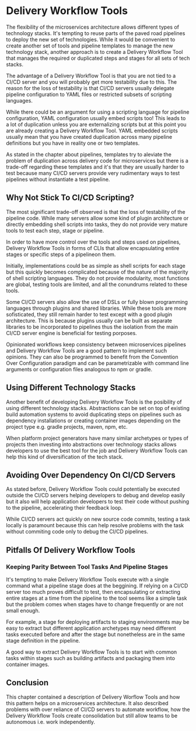 # Delivery Workflow Tools

The flexibility of the microservices architecture allows different
types of technology stacks. It's tempting to reuse parts of the paved
road pipelines to deploy the new set of technologies. While it would
be convenient to create another set of tools and pipeline templates to
manage the new technology stack, another approach is to create a
Delivery Workflow Tool that manages the required or duplicated steps
and stages for all sets of tech stacks.

The advantage of a Delivery Workflow Tool is that you are not tied to
a CI/CD server and you will probably get more testability due to this.
The reason for the loss of testability is that CI/CD servers usually
delegate pipeline configuration to YAML files or restricted subsets
of scripting languages.

While there could be an argument for using a scripting language for
pipeline configuration, YAML configuration usually embed scripts too!
This leads to a lot of duplication unless you are externalizing scripts
but at this point you are already creating a Delivery Workflow Tool.
YAML embedded scripts usually mean that you have created duplication
across many pipeline definitions but you have in reality one or two
templates.

As stated in the chapter about pipelines, templates try to aleviate
the problem of duplication across delivery code for microservices but
there is a trade-off regarding these templates and it's that they are
usually harder to test because many CI/CD servers provide very
rudimentary ways to test pipelines without instantiate a test pipeline.

## Why Not Stick To CI/CD Scripting?

The most significant trade-off observed is that the loss of testability
of the pipeline code. While many servers allow some kind of plugin
architecture or directly embedding shell scripts into tasks, they do
not provide very mature tools to test each step, stage or pipeline.

In order to have more control over the tools and steps used on
pipelines, Delivery Workflow Tools in forms of CLIs that allow
encapsulating entire stages or specific steps of a pipelineon them.

Initially, implementations could be as simple as shell scripts for each
stage but this quickly becomes complicated because of the nature of the
majority of shell scripting languages. They do not provide modularity,
most functions are global, testing tools are limited, and all the
conundrums related to these tools.

Some CI/CD servers also allow the use of DSLs or fully blown
programming languages through plugins and shared libraries. While
these tools are more sofisticated, they still remain harder to test
except with a good plugin architecture. This is because plugins
usually can be built as separate libraries to be incorporated to
pipelines thus the isolation from the main CI/CD server engine is
beneficial for testing porposes.

Opinionated workflows keep consistency between microservices pipelines
and Delivery Workflow Tools are a good pattern to implement such
opinions. They can also be programmed to benefit from the Convention
Over Configuration paradigm and can be parametrizable with command
line arguments or configuration files analogous to npm or gradle.

## Using Different Technology Stacks

Another benefit of developing Delivery Workflow Tools is the posibility
of using different technology stacks. Abstractions can be set on top
of existing build automation systems to avoid duplicating steps on
pipelines such as dependency installations or creating container images
depending on the project type e.g. gradle projects, maven, npm, etc.

When platform project generators have many similar archetypes or types
of projects then investing into abstractions over technology stacks
allows developers to use the best tool for the job and Delivery
Workflow Tools can help this kind of diversification of the tech stack.

## Avoiding Over Dependency On CI/CD Servers

As stated before, Delivery Workflow Tools could potentially be executed
outside the CI/CD servers helping developers to debug and develop
easily but it also will help application developers to test their code
without pushing to the pipeline, accelerating their feedback loop.

While CI/CD servers act quickly on new source code commits, testing
a task locally is paramount because this can help resolve problems
with the task without commiting code only to debug the CI/CD pipelines.

## Pitfalls Of Delivery Workflow Tools

### Keeping Parity Between Tool Tasks And Pipeline Stages

It's tempting to make Delivery Workflow Tools execute with a single
command what a pipeline stage does at the beggining. If relying on a
CI/CD server too much proves difficult to test, then encapsulating or
extracting entire stages at a time from the pipeline to the tool seems
like a simple task but the problem comes when stages have to change
frequently or are not small enough.

For example, a stage for deploying artifacts to staging environments
may be easy to extract but different application archetypes may need
different tasks executed before and after the stage but nonetheless
are in the same stage definition in the pipeline.

A good way to extract Delivery Workflow Tools is to start with common
tasks within stages such as building artifacts and packaging them into
container images.


## Conclusion

This chapter contained a description of Delivery Worflow Tools and how
this pattern helps on a microservices architecture. It also described
problems with over reliance of CI/CD servers to automate workflow,
how the Delivery Workflow Tools create consolidation but still allow
teams to be autonomous i.e. work independently.
